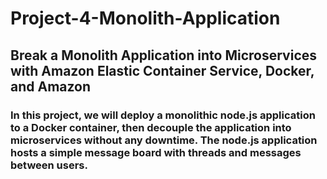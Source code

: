 # Project-4-Monolith-Application
## Break a Monolith Application into Microservices with Amazon Elastic Container Service, Docker, and Amazon 
### In this project, we will deploy a monolithic node.js application to a Docker container, then decouple the application into microservices without any downtime. The node.js application hosts a simple message board with threads and messages between users.


 
 
